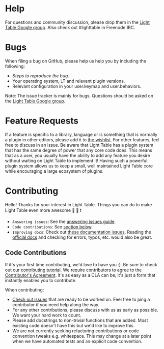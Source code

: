 # Help

For questions and community discussion, please drop them in the [Light Table Google group](https://groups.google.com/forum/#!forum/light-table-discussion). Also check out #lighttable in Freenode IRC.

# Bugs

When filing a bug on GitHub, please help us help you by including the following:

* *Steps to reproduce the bug.*
* Your operating system, LT and relevant plugin versions.
* Relevant configuration in your user.keymap and user.behaviors.

Note: The issue tracker is mainly for bugs. Questions should be asked on the [Light Table Google group](https://groups.google.com/forum/#!forum/light-table-discussion).

# Feature Requests

If a feature is specific to a library, language or is something that is normally a plugin in other editors, please add it to [the wishlist](https://github.com/LightTable/LightTable/wiki/Feature-wishlist).
For other features, feel free to discuss in an issue. Be aware that Light Table has a plugin system that has the same degree of power that any core code does. This means that as a user, you usually have the ability to add any feature you desire without waiting on Light Table to implement it! Having such a powerful plugin system allows us to keep a small, well maintained Light Table core while encouraging a large ecosystem of plugins.

# Contributing

Hello! Thanks for your interest in Light Table. Things you can do to make Light Table even more awesome :sunrise: :koala: :exclamation:

* `Answering issues`: See the [answering issues guide](https://github.com/LightTable/LightTable/wiki/For-Contributors#answering-issues).
* `Code contributions`: See [section below](#code-contributions).
* `Improving docs`: Check out [these documentation issues](https://github.com/LightTable/docs.lighttable.com/issues). Reading the [official docs](http://docs.lighttable.com/) and checking for errors, typos, etc. would also be great.

## Code Contributions

If it's your first time contributing, we'd love to have you :). Be sure to check out our [contributing tutorial](https://github.com/LightTable/LightTable/wiki/First-Contribution). We require contributors to agree to the [Contributor's Agreement](https://docs.google.com/a/kodowa.com/forms/d/1ME_PT6qLKUcALUEz1h1yerLF7vP_Rnohpb9RvMLDALg/viewform). It's as easy as a CLA can be; it's just a form that instantly enables you to contribute.

When contributing:

* [Check out issues](https://github.com/LightTable/LightTable/issues?q=is%3Aopen+is%3Aissue+label%3Abeginner) that are ready to be worked on. Feel free to ping a contributor if you need help along the way.
* For any other contributions, please discuss with us as early as possible. We want your hard work to count.
* Please add docstrings to non-trivial functions that are added. Most existing code doesn't have this but we'd like to improve this.
* We are not currently seeking refactoring contributions or code convention tweaks e.g. whitespace. This may change at a later point when we have automated tests and an explicit code convention.

